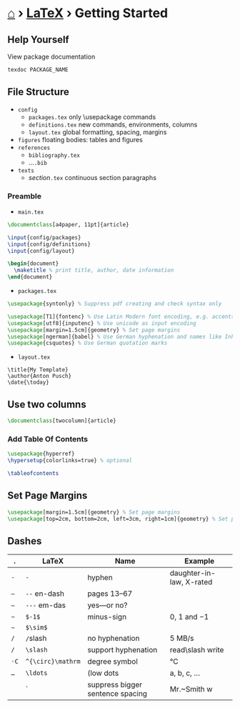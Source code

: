 # [⌂](../README.md) › [LaTeX](../README.md#latex) › **Getting Started**

## Help Yourself

View package documentation
```powershell
texdoc PACKAGE_NAME
```

## File Structure

- `config`
  - `packages.tex` only \usepackage commands
  - `definitions.tex` new commands, environments, columns
  - `layout.tex` global formatting, spacing, margins
- `figures` floating bodies: tables and figures
- `references`
  - `bibliography.tex`
  - ...`.bib`
- `texts`
  - _section_`.tex` continuous section paragraphs


### Preamble

- `main.tex`
```latex
\documentclass[a4paper, 11pt]{article}

\input{config/packages}
\input{config/definitions}
\input{config/layout}

\begin{document}
  \maketitle % print title, author, date information
\end{document}
```

- `packages.tex`
```latex
\usepackage{syntonly} % Suppress pdf creating and check syntax only

\usepackage[T1]{fontenc} % Use Latin Modern font encoding, e.g. accents, greek letters
\usepackage[utf8]{inputenc} % Use unicode as input encoding 
\usepackage[margin=1.5cm]{geometry} % Set page margins
\usepackage[ngerman]{babel} % Use German hyphenation and names like Inhaltsverzeichnis
\usepackage{csquotes} % Use German quotation marks
```

- `layout.tex`
```
\title{My Template}
\author{Anton Pusch}
\date{\today}
```


## Use two columns

```latex
\documentclass[twocolumn]{article}
```


### Add Table Of Contents

```latex
\usepackage{hyperref}
\hypersetup{colorlinks=true} % optional
```

```latex
\tableofcontents
```


## Set Page Margins

```latex
\usepackage[margin=1.5cm]{geometry} % Set page margins
\usepackage[top=2cm, bottom=2cm, left=3cm, right=1cm]{geometry} % Set page margins
```

## Dashes

| .    | LaTeX             | Name                             | Example                  |
| ---- | ----------------- | -------------------------------- | ------------------------ |
| `-`  | `-`               | hyphen                           | daughter-in-law, X-rated |
| `–`  | `--` en-dash      | pages 13–67                      |
| `—`  | `---` em-das      | yes—or no?                       |
| `−`  | `$-1$`            | minus-sign                       | 0, 1 and −1              |
| `∼`  | `$\sim$`          |
| `/`  | `/`slash          | no hyphenation                   | 5 MB/s                   |
| `/`  | `\slash`          | support hyphenation              | read\slash write         |
| `◦C` | `^{\circ}\mathrm` | degree symbol                    | °C                       |
| `…`  | `\ldots`          | (low dots                        | a, b, c, …               |
|      | `                 | suppress bigger sentence spacing | Mr.~Smith w              |

